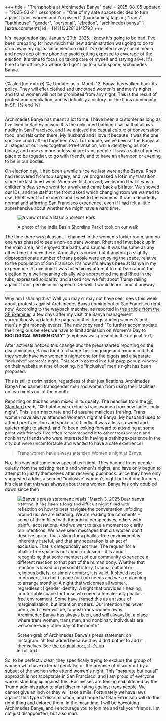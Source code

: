 +++
title = "Transphobia at Archimedes Banya"
date = 2025-08-05
updated = "2025-03-21"
description = "One of my safe spaces decided to turn against trans women and I'm pissed."
[taxonomies]
tags = [
    "trans",
    "bathhouse",
    "gender",
    "personal",
    "election",
    "archimedes banya"
  ]
[extra.comments]
id = 114111332810142793
+++

It's inauguration day, January 20th, 2025. I know it's going to be bad. I've been preparing for how much this new administration was going to do to strip away my rights since election night. I've deleted every social media and news app off my phone to avoid getting exposed to coverage of the election. It's time to focus on taking care of myself and staying alive. It's time to be offline. So where do I go? I go to a safe space, Archimedes Banya.

---

{% alert(note=true) %}
Update: as of March 12, Banya has walked back its policy. They will offer clothed and unclothed women's and men's nights, and trans women will not be prohibited from any night. This is the result of protest and negotiation, and is definitely a victory for the trans community in SF.
{% end %}

---

Archimedes Banya has meant a lot to me. I have been a customer as long as I've lived in San Francisco. It is the only coed bathing / sauna that allows nudity in San Francisco, and I've enjoyed the casual culture of conversation, food, and relaxation there. My husband and I love it because it was the one spot we could attend together. As a T4T couple, we've been at the Banya at all stages of our lives together. Pre-transition, while identifying as non-binary, and now as more or less binary trans people. It was a safe (if pricey) place to be together, to go with friends, and to have an afternoon or evening to be in our bodies.

On election day, it had been a while since we last were at the Banya. Rhett had recovered from top surgery, and I've progressed a lot in my transition since the last time I went. When we first arrived, we learned that it was a children's day, so we went for a walk and came back a bit later. We showed our IDs, and the staff at the front asked which changing room we wanted to use. Rhett went to the men's and I went to the womens. It was a decidedly normal and affirming San Francisco experience, even if I had felt a little apprehensive about whether we might have a hard time.

<figure>

![a view of India Basin Shoreline Park](park-walk.png)

<figcaption>A photo of the India Basin Shoreline Park I took on our walk</figcaption>
</figure>


The time there was pleasant. I changed in the women's locker room, and no one was phased to see a non-op trans woman. Rhett and I met back up in the main area, and enjoyed the baths and saunas. It was the same as any other time I'd been there. A mostly cis crowd, but if anything a slightly disproportionate number of trans people were enjoying the space, relative to the population of San Franisco. It's how it's always been at Banya in my experience. At one point I was foiled in my attempt to not learn about the election by a well-meaning cis ally who approached me and Rhett in the tubs, expressed solidarity, and asked how we felt about Trump railing against trans people in his speech. Oh well. I would learn about it anyway.

---

Why am I sharing this? Well you may or may not have seen news this week about protests against Archimedes Banya coming out of San Francisco right now. According to the wayback machine, as reported in [this article from the SF Examiner](https://www.sfexaminer.com/news/the-city/archimedes-banya-spa-backlash-follows-gender-policy-changes/article_feda005e-f95a-11ef-8f1d-6be1172c14a6.html), a few days after my visit, the Banya management surreptitiously updated the pages for their longstanding women's and men's night monthly events. The new copy read "To further accommodate their religious beliefes we have to limit admission on Women's Day to **BIOLOGICAL WOMEN ONLY**" (emphasis was present in the original text).

After activists noticed this change and the press started reporting on the discrimination, Banya tried to change their language and announced that they would have two women's nights: one for the bigots and a separate "inclusive" women's night. This text is posted in a full-page popup window on their website at time of posting. No "inclusive" men's night has been proposed.

This is still discrimination, regardless of their justifications. Archimedes Banya has banned transgender men and women from using their facilities on two nights out of the month.

Reporting on this has been mixed in its quality. The headline from the [SF Standard](https://sfstandard.com/2025/03/04/archimedes-banya-ladies-only-night-trans-women-excluded/) reads "SF bathhouse excludes trans women from new ladies-only night". This is an innacurate and I'd assume malicious framing. Trans women have always attended Women's night at Banya. My husband used to attend pre-transition and spoke of it fondly. It was a less crowded and quieter night to attend, and I'd been looking forward to attending at some point with friends. I've often recommended it to other trans women and nonbinary friends who were interested in having a bathing experience in the city but were uncomfortable and wanted to have a safe experience!

> Trans women have always attended Women's night at Banya.

No, this was not some new special terf night. They banned trans people quietly from the existing men's and women's nights, and have only begun to attempt to justify themselves after receiving pushback. Since they have only suggested adding a second "inclusive" women's night but not one for men, it's clear that this was always about trans women. Banya has only doubled down since then

<figure>

![Banya's press statement: reads "March 3, 2025 Dear banya patrons: It has been a long and difficult night filled with reflection on how to best navigate the conversation unfolding around us. We are listening. We are reading the comments – some of them filled with thoughtful perspectives, others with painful accusations. And we want to take a moment co clarify our intentions. We have seen messages that cis women don't deserve space, that asking for a phallus-free environemnt is inherently hateful, and that any separation is an act of exclusion. That is categorically not true. The request for a phallic-free space is not about exclusion – it is about recognizing that some members of our community experience a different reaction to that part of the human body. Whether that reaction is based on personal history, trauma, cultural or religious beliefs, or simply comfort, it is valid. It should not be controversial to hold space for both needs and we are planning to arrange monthly: A night that welcomes all women, regardless of gender identity. A night that provides a healing, comfortable space for those who need a female-only phallus-free environment. Some have framed this as an issue of marginalization, but intention matters. Our intention has never been, and never will be, to push trans women away. Archimedes Banya has always been, and will always be, a place where trans women, trans men, and nonbinary individuals are welcome–every other day of the month"](banya-press-statement.png)

<figcaption>Screen grab of Archimedes Banya's press statement on Instagram. Alt text added because they didn't bother to add it themselves. See <a href="https://www.instagram.com/p/DGzCwAXS4tx/">the original post, if it's up</a>
</figcaption>
<details>
    <summary>full text</summary>
    March 3, 2025 Dear banya patrons: It has been a long and difficult night filled with reflection on how to best navigate the conversation unfolding around us. We are listening. We are reading the comments – some of them filled with thoughtful perspectives, others with painful accusations. And we want to take a moment co clarify our intentions. We have seen messages that cis women don't deserve space, that asking for a phallus-free environemnt is inherently hateful, and that any separation is an act of exclusion. That is categorically not true. The request for a phallic-free space is not about exclusion – it is about recognizing that some members of our community experience a different reaction to that part of the human body. Whether that reaction is based on personal history, trauma, cultural or religious beliefs, or simply comfort, it is valid. It should not be controversial to hold space for both needs and we are planning to arrange monthly: A night that welcomes all women, regardless of gender identity. A night that provides a healing, comfortable space for those who need a female-only phallus-free environment. Some have framed this as an issue of marginalization, but intention matters. Our intention has never been, and never will be, to push trans women away. Archimedes Banya has always been, and will always be, a place where trans women, trans men, and nonbinary individuals are welcome–every other day of the month
</details>
</figure>

So, to be perfectly clear, they specifically trying to exclude the group of women who have external genitalia, on the premise of discomfort by a subset of the women who attend women's night. This "separate but equal" approach is not acceptable in San Francisco, and I am proud of everyone who is standing up against this. Businesses are feeling emboldened by the Trump administration to start discriminating against trans people. We cannot give an inch or they will take a mile. Fortunately we have laws against this type of discrimination, and I hope that San Francisco will do the right thing and enforce them. In the meantime, I will be boycotting Archimedes Banya, and I encourage you to join me and tell your friends. I'm not just disappointed, but also mad.
